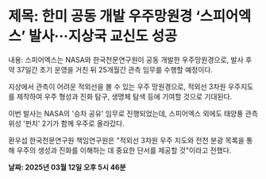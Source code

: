 # **제목: 한미 공동 개발 우주망원경 ‘스피어엑스’ 발사···지상국 교신도 성공**

  내용: 스피어엑스는 NASA와 한국천문연구원이 공동 개발한 우주망원경으로, 발사 후 약 37일간 초기 운영을 거친 뒤 25개월간 관측 임무를 수행할 예정이다. 

지상에서 관측이 어려운 적외선을 볼 수 있는 우주 망원경으로, 적외선 3차원 우주지도를 제작하여 우주 형성과 진화 탐구, 생명체 탐색 등에 기여할 것으로 기대된다. 

이번 발사는 NASA의 '승차 공유' 임무로 진행되었는데, 스피어엑스 외에도 태양풍 관측 위성 '펀치' 2기가 함께 우주로 올라갔다. 

환우섭 한국천문연구원 책임연구원은 "적외선 3차원 우주 지도와 전천 분광 목록을 통해 우주의 생성과 진화를 이해하는 데 중요한 단서를 제공할 것"이라고 전했다.

  **날짜: 2025년 03월 12일 오후 5시 46분**